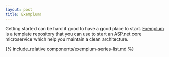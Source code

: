 ```yaml
---
layout: post
title: Exemplum!
---
```


Getting started can be hard it good to have a good place to start. [Exemplum](https://github.com/ForrestTech/Exemplum) is a template repository that you can use to start an ASP.net core microservice which help you maintain a clean architecture.

{% include_relative components/exemplum-series-list.md %}

